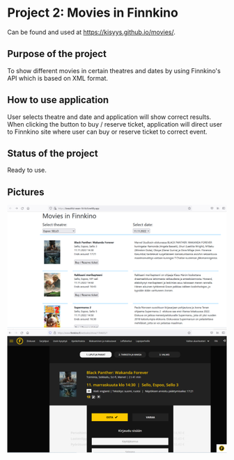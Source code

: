 # Project 2: Movies in Finnkino
Can be found and used at https://kisyys.github.io/movies/.

## Purpose of the project
To show different movies in certain theatres and dates by using Finnkino's API which is based on XML format.

## How to use application
User selects theatre and date and application will show correct results. When clicking the button to buy / reserve ticket, application will direct user to Finnkino site where user can buy or reserve ticket to correct event. 

## Status of the project
Ready to use.

## Pictures
![alt text](pic1.png)
![alt text](pic2.png)